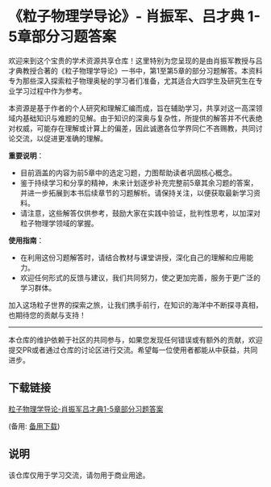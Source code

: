 # 《粒子物理学导论》- 肖振军、吕才典 1-5章部分习题答案

欢迎来到这个宝贵的学术资源共享仓库！这里特别为您呈现的是由肖振军教授与吕才典教授合著的《粒子物理学导论》一书中，第1至第5章的部分习题解答。本资料专为那些深入探索粒子物理奥秘的学习者们准备，尤其适合大四学生及研究生在专业学习过程中作为参考。

本资源是基于作者的个人研究和理解汇编而成，旨在辅助学习，共享对这一高深领域内基础知识与难题的见解。由于知识的深奥与复杂性，所提供的解答并不代表绝对权威，可能存在理解或计算上的偏差，因此诚邀各位学界同仁不吝赐教，共同讨论交流，以促进更准确的理解。

**重要说明**：
- 目前涵盖的内容为前5章中的选定习题，力图帮助读者巩固核心概念。
- 鉴于持续学习和分享的精神，未来计划逐步补充完整前5章其余习题的答案，并进一步拓展到本书后续章节的习题解析。请保持关注，以便获取最新学习资料。
- 请注意，这些解答仅供参考，鼓励大家在实践中验证，批判性思考，以加深对粒子物理学领域的掌握。

**使用指南**：
- 在利用这份习题解答时，请结合教材与课堂讲授，深化自己的理解和应用能力。
- 欢迎任何形式的反馈与建议，我们共同努力，使之更加完善，服务于更广泛的学习群体。

加入这场粒子世界的探索之旅，让我们携手前行，在知识的海洋中不断探寻真相，也期待您的贡献与支持！

---

本仓库的维护依赖于社区的共同参与，如果您发现任何错误或有额外的贡献，欢迎提交PR或者通过仓库的讨论区进行交流。希望每一位使用者都能从中获益，共同进步。

## 下载链接
[粒子物理学导论-肖振军吕才典1-5章部分习题答案](https://pan.quark.cn/s/3b94811678a3) 

(备用: [备用下载](https://pan.baidu.com/s/1n7KsbLe1HgAhUToyRJ7neA?pwd=1234))

## 说明

该仓库仅用于学习交流，请勿用于商业用途。
